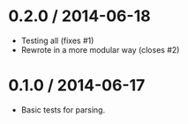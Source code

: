 
0.2.0 / 2014-06-18 
==================

 * Testing all (fixes #1)
 * Rewrote in a more modular way (closes #2)

0.1.0 / 2014-06-17 
==================

+ Basic tests for parsing.
